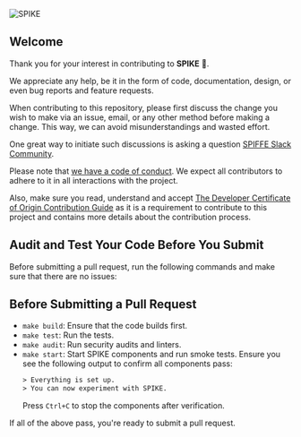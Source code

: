 ![SPIKE](assets/spike-banner-lg.png)

## Welcome

Thank you for your interest in contributing to **SPIKE** 🤘.

We appreciate any help, be it in the form of code, documentation, design,
or even bug reports and feature requests.

When contributing to this repository, please first discuss the change you wish
to make via an issue, email, or any other method before making a change.
This way, we can avoid misunderstandings and wasted effort.

One great way to initiate such discussions is asking a question 
[SPIFFE Slack Community][slack].

[slack]: https://slack.spiffe.io/ "Join SPIFFE on Slack"

Please note that [we have a code of conduct](CODE_OF_CONDUCT.md). We expect all
contributors to adhere to it in all interactions with the project.

Also, make sure you read, understand and accept
[The Developer Certificate of Origin Contribution Guide](CONTRIBUTING_DCO.md)
as it is a requirement to contribute to this project and contains more details
about the contribution process.

## Audit and Test Your Code Before You Submit

Before submitting a pull request, run the following commands and make sure
that there are no issues:

## Before Submitting a Pull Request

* `make build`: Ensure that the code builds first.
* `make test`: Run the tests.
* `make audit`: Run security audits and linters.
* `make start`: Start SPIKE components and run smoke tests. Ensure you see
  the following output to confirm all components pass:
  ```txt
  > Everything is set up.
  > You can now experiment with SPIKE.
  ```
  Press `Ctrl+C` to stop the components after verification.

If all of the above pass, you're ready to submit a pull request.
